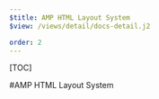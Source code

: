 ```yaml
---
$title: AMP HTML Layout System
$view: /views/detail/docs-detail.j2

order: 2
---
```


[TOC]

#AMP HTML Layout System
